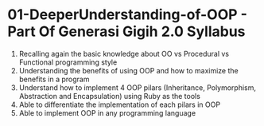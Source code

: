# 01-DeeperUnderstanding-of-OOP - Part Of Generasi Gigih 2.0 Syllabus

1. Recalling again the basic knowledge about OO vs
Procedural vs Functional programming style
2. Understanding the benefits of using OOP and how to
maximize the benefits in a program
3. Understand how to implement 4 OOP pilars
(Inheritance, Polymorphism, Abstraction and
Encapsulation) using Ruby as the tools
4. Able to differentiate the implementation of each pilars
in OOP
5. Able to implement OOP in any programming
language


